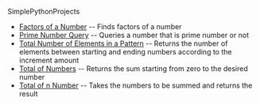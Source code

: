 SimplePythonProjects

* <a href="https://github.com/asametulvi/simple-python-projects/blob/main/FactorsOfNumber.py">Factors of a Number</a> -- Finds factors of a number
* <a href="https://github.com/asametulvi/simple-python-projects/blob/main/PrimeNumberQuery.py">Prime Number Query</a> -- Queries a number that is prime number or not
* <a href="https://github.com/asametulvi/simple-python-projects/blob/main/TotalNumberOfElementsInPattern.py">Total Number of Elements in a Pattern</a> -- Returns the number of elements between starting and ending numbers according to the increment amount
* <a href="https://github.com/asametulvi/simple-python-projects/blob/main/TotalOfNumbers.py">Total of Numbers</a> -- Returns the sum starting from zero to the desired number
* <a href="https://github.com/asametulvi/simple-python-projects/blob/main/TotalOfnNumber.py">Total of n Number</a> -- Takes the numbers to be summed and returns the result